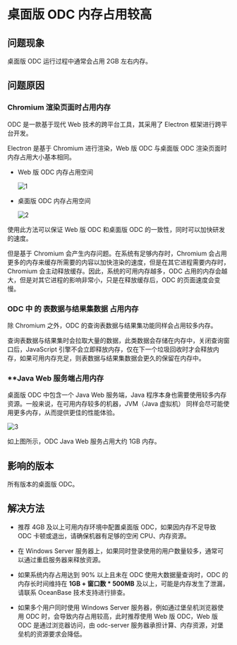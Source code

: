 桌面版 ODC 内存占用较高 
===============================

问题现象
-------------

桌面版 ODC 运行过程中通常会占用 2GB 左右内存。

问题原因
-------------

### **Chromium** 渲染页面时占用内存 

ODC 是一款基于现代 Web 技术的跨平台工具，其采用了 Electron 框架进行跨平台开发。

Electron 是基于 Chromium 进行渲染，Web 版 ODC 与桌面版 ODC 渲染页面时内存占用大小基本相同。

* Web 版 ODC 内存占用空间

  ![1](https://obbusiness-private.oss-cn-shanghai.aliyuncs.com/doc/img/odc/KB/3.common-troubleshooting/6.client-odc-problems/7.high-memory-usage/1.png)

* 桌面版 ODC 内存占用空间

  ![2](https://obbusiness-private.oss-cn-shanghai.aliyuncs.com/doc/img/odc/KB/3.common-troubleshooting/6.client-odc-problems/7.high-memory-usage/2.png)

使用此方法可以保证 Web 版 ODC 和桌面版 ODC 的一致性，同时可以加快研发的速度。

但是基于 Chromium 会产生内存问题。在系统有足够内存时，Chromium 会占用更多的内存来缓存所需要的内容以加快渲染的速度，但是在其它进程需要内存时，Chromium 会主动释放缓存。因此，系统的可用内存越多，ODC 占用的内存会越大，但是对其它进程的影响非常小，只是在释放缓存后，ODC 的页面速度会变慢。

### **ODC 中** 的 **表数据与结果集数据** 占用内存 

除 Chromium 之外，ODC 的查询表数据与结果集功能同样会占用较多内存。

查询表数据与结果集时会拉取大量的数据，此类数据会存储在内存中，关闭查询窗口后，JavaScript 引擎不会立即释放内存，仅在下一个垃圾回收时才会释放内存，如果可用内存充足，则表数据与结果集数据会更久的保留在内存中。

### **Java Web 服务端占用内存 

桌面版 ODC 中包含一个 Java Web 服务端，Java 程序本身也需要使用较多内存资源。一般来说，在可用内存较多的机器，JVM（Java 虚拟机） 同样会尽可能使用更多内存，从而提供更佳的性能体验。

![3](https://obbusiness-private.oss-cn-shanghai.aliyuncs.com/doc/img/odc/KB/3.common-troubleshooting/6.client-odc-problems/7.high-memory-usage/3.png)

如上图所示，ODC Java Web 服务占用大约 1GB 内存。

影响的版本
--------------

所有版本的桌面版 ODC。

解决方法
-------------

* 推荐 4GB 及以上可用内存环境中配置桌面版 ODC，如果因内存不足导致 ODC 卡顿或退出，请确保机器有足够的空闲 CPU、内存资源。

* 在 Windows Server 服务器上，如果同时登录使用的用户数量较多，通常可以通过重启服务器来释放资源。

* 如果系统内存占用达到 90% 以上且未在 ODC 使用大数据量查询时，ODC 的内存长时间维持在 **1GB + 窗口数 \* 500MB** 及以上，可能是内存发生了泄漏，请联系 OceanBase 技术支持进行排查。

* 如果多个用户同时使用 Windows Server 服务器，例如通过堡垒机浏览器使用 ODC 时，会导致内存占用较高，此时推荐使用 Web 版 ODC，Web 版 ODC 是通过浏览器访问，由 odc-server 服务器承担计算、内存资源，对堡垒机的资源要求会降低。

